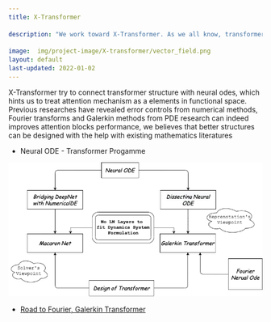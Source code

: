 ```yaml
---
title: X-Transformer

description: "We work toward X-Transformer. As we all know, transformer is SOTA of nlp tasks and generally replace CNN in vision tasks, but the theory about transformers develops a bit slowly, we try to explain and design new attention mechanism by leveraging the rich literatures of differential equation"

image:  img/project-image/X-transformer/vector_field.png
layout: default
last-updated: 2022-01-02
---
```


X-Transformer try to connect transformer structure with neural odes, which hints us to treat attention mechanism as a elements in functional space. Previous researches have revealed error controls from numerical methods, Fourier transforms and Galerkin methods from PDE research can indeed improves attention blocks performance, we believes that better structures can be designed with the help with existing mathematics literatures

- Neural ODE - Transformer Progamme

<img src="/img/project-image/X-transformer/Neural_ODE_Transformer_Program.png" alt="Neural_ODE_Transformer_Program" style="zoom:70%;" />

- [Road to Fourier, Galerkin Transformer](https://changhaowu.github.io/2021/12/25/Frequency-Fourier-Galerkin/)

